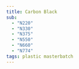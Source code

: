 ```yaml
---
title: Carbon Black
sub:
  - "N220"
  - "N330"
  - "N375"
  - "N550"
  - "N660"
  - "N774"
tags: plastic masterbatch
---
```

